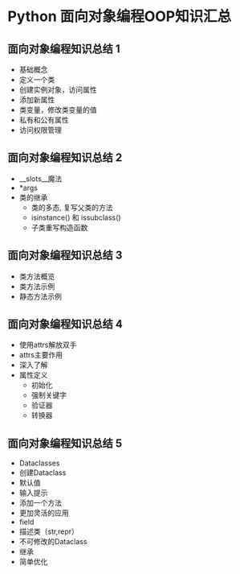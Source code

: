 # Python 面向对象编程OOP知识汇总

## 面向对象编程知识总结 1

- 基础概念
- 定义一个类
- 创建实例对象，访问属性
- 添加新属性
- 类变量，修改类变量的值
- 私有和公有属性
- 访问权限管理


## 面向对象编程知识总结 2

- __slots__魔法
- *args
- 类的继承
  - 类的多态, 复写父类的方法
  - isinstance() 和 issubclass()
  - 子类重写构造函数


## 面向对象编程知识总结 3

- 类方法概览
- 类方法示例
- 静态方法示例


## 面向对象编程知识总结 4

- 使用attrs解放双手
- attrs主要作用
- 深入了解
- 属性定义
  - 初始化
  - 强制关键字
  - 验证器
  - 转换器

## 面向对象编程知识总结 5

- Dataclasses
- 创建Dataclass
- 默认值
- 输入提示
- 添加一个方法
- 更加灵活的应用
- field
- 描述类（str,repr）
- 不可修改的Dataclass
- 继承
- 简单优化

